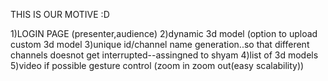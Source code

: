 THIS IS OUR MOTIVE :D 

1)LOGIN PAGE (presenter,audience)
2)dynamic 3d model (option to upload custom 3d model
3)unique id/channel name generation..so that different channels doesnot get interrupted--assingned to shyam
4)list of 3d models
5)video if possible gesture control (zoom in zoom out(easy scalability))


